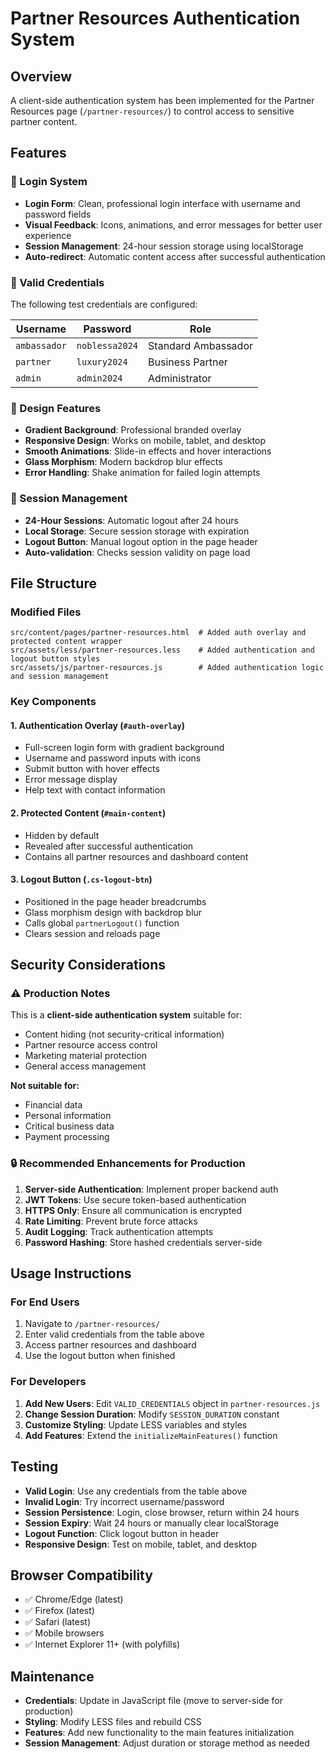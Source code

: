 # Partner Resources Authentication System

## Overview
A client-side authentication system has been implemented for the Partner Resources page (`/partner-resources/`) to control access to sensitive partner content.

## Features

### 🔐 Login System
- **Login Form**: Clean, professional login interface with username and password fields
- **Visual Feedback**: Icons, animations, and error messages for better user experience
- **Session Management**: 24-hour session storage using localStorage
- **Auto-redirect**: Automatic content access after successful authentication

### 👥 Valid Credentials
The following test credentials are configured:

| Username   | Password     | Role                |
|------------|--------------|---------------------|
| `ambassador` | `noblessa2024` | Standard Ambassador |
| `partner`    | `luxury2024`   | Business Partner    |
| `admin`      | `admin2024`    | Administrator       |

### 🎨 Design Features
- **Gradient Background**: Professional branded overlay
- **Responsive Design**: Works on mobile, tablet, and desktop
- **Smooth Animations**: Slide-in effects and hover interactions
- **Glass Morphism**: Modern backdrop blur effects
- **Error Handling**: Shake animation for failed login attempts

### 🔄 Session Management
- **24-Hour Sessions**: Automatic logout after 24 hours
- **Local Storage**: Secure session storage with expiration
- **Logout Button**: Manual logout option in the page header
- **Auto-validation**: Checks session validity on page load

## File Structure

### Modified Files
```
src/content/pages/partner-resources.html  # Added auth overlay and protected content wrapper
src/assets/less/partner-resources.less    # Added authentication and logout button styles
src/assets/js/partner-resources.js        # Added authentication logic and session management
```

### Key Components

#### 1. Authentication Overlay (`#auth-overlay`)
- Full-screen login form with gradient background
- Username and password inputs with icons
- Submit button with hover effects
- Error message display
- Help text with contact information

#### 2. Protected Content (`#main-content`)
- Hidden by default
- Revealed after successful authentication
- Contains all partner resources and dashboard content

#### 3. Logout Button (`.cs-logout-btn`)
- Positioned in the page header breadcrumbs
- Glass morphism design with backdrop blur
- Calls global `partnerLogout()` function
- Clears session and reloads page

## Security Considerations

### ⚠️ Production Notes
This is a **client-side authentication system** suitable for:
- Content hiding (not security-critical information)
- Partner resource access control
- Marketing material protection
- General access management

**Not suitable for:**
- Financial data
- Personal information
- Critical business data
- Payment processing

### 🔒 Recommended Enhancements for Production
1. **Server-side Authentication**: Implement proper backend auth
2. **JWT Tokens**: Use secure token-based authentication
3. **HTTPS Only**: Ensure all communication is encrypted
4. **Rate Limiting**: Prevent brute force attacks
5. **Audit Logging**: Track authentication attempts
6. **Password Hashing**: Store hashed credentials server-side

## Usage Instructions

### For End Users
1. Navigate to `/partner-resources/`
2. Enter valid credentials from the table above
3. Access partner resources and dashboard
4. Use the logout button when finished

### For Developers
1. **Add New Users**: Edit `VALID_CREDENTIALS` object in `partner-resources.js`
2. **Change Session Duration**: Modify `SESSION_DURATION` constant
3. **Customize Styling**: Update LESS variables and styles
4. **Add Features**: Extend the `initializeMainFeatures()` function

## Testing
- **Valid Login**: Use any credentials from the table above
- **Invalid Login**: Try incorrect username/password
- **Session Persistence**: Login, close browser, return within 24 hours
- **Session Expiry**: Wait 24 hours or manually clear localStorage
- **Logout Function**: Click logout button in header
- **Responsive Design**: Test on mobile, tablet, and desktop

## Browser Compatibility
- ✅ Chrome/Edge (latest)
- ✅ Firefox (latest)
- ✅ Safari (latest)
- ✅ Mobile browsers
- ✅ Internet Explorer 11+ (with polyfills)

## Maintenance
- **Credentials**: Update in JavaScript file (move to server-side for production)
- **Styling**: Modify LESS files and rebuild CSS
- **Features**: Add new functionality to the main features initialization
- **Session Management**: Adjust duration or storage method as needed
